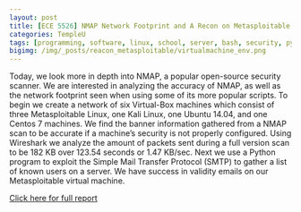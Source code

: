 ```yaml
---
layout: post
title: [ECE 5526] NMAP Network Footprint and A Recon on Metasploitable
categories: TempleU
tags: [programming, software, linux, school, server, bash, security, python]
bigimg: /img/_posts/reacon_metasploitable/virtualmachine_env.png
---
```


Today, we look more in depth into NMAP, a popular open-source security 
scanner. We are interested in analyzing the accuracy of NMAP, as well as 
the network footprint seen when using some of its more popular scripts. 
To begin we create a network of six Virtual-Box machines which consist of 
three Metasploitable Linux, one Kali Linux, one Ubuntu 14.04, and one 
Centos 7 machines. We find the banner information gathered from a NMAP 
scan to be accurate if a machine’s security is not properly configured. 
Using Wireshark we analyze the amount of packets sent during a full version 
scan to be 182 KB over 123.54 seconds or 1.47 KB/sec. Next we use a Python 
program to exploit the Simple Mail Transfer Protocol (SMTP) to gather a 
list of known users on a server. We have success in validity emails on our 
Metasploitable virtual machine.

[Click here for full report](https://onedrive.live.com/redir?resid=1BA75611F0C4F0D1!11567&authkey=!AJNaLjxZWqyKu6w&ithint=file%2cpdf)